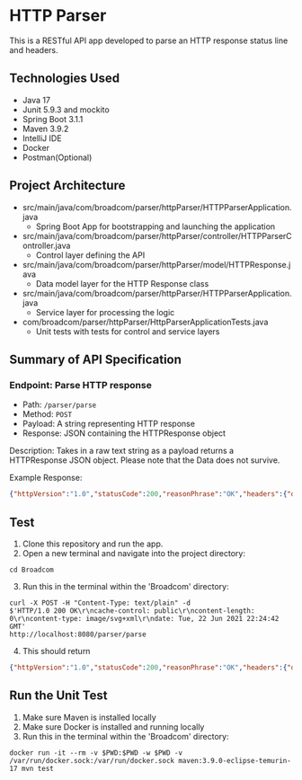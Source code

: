 # HTTP Parser
This is a RESTful API app developed to parse an HTTP response status line and headers.

## Technologies Used
* Java 17
* Junit 5.9.3 and mockito
* Spring Boot 3.1.1
* Maven 3.9.2
* IntelliJ IDE
* Docker
* Postman(Optional)

## Project Architecture
* src/main/java/com/broadcom/parser/httpParser/HTTPParserApplication.java
  - Spring Boot App for bootstrapping and launching the application
* src/main/java/com/broadcom/parser/httpParser/controller/HTTPParserController.java
  - Control layer defining the API
* src/main/java/com/broadcom/parser/httpParser/model/HTTPResponse.java
  - Data model layer for the HTTP Response class
* src/main/java/com/broadcom/parser/httpParser/HTTPParserApplication.java
  - Service layer for processing the logic
* com/broadcom/parser/httpParser/HttpParserApplicationTests.java
  - Unit tests with tests for control and service layers

## Summary of API Specification
### Endpoint: Parse HTTP response
* Path: `/parser/parse`
* Method: `POST`
* Payload: A string representing HTTP response
* Response: JSON containing the HTTPResponse object

Description:
Takes in a raw text string as a payload returns a HTTPResponse JSON object. Please note that the Data does not survive.

Example Response:
```json
{"httpVersion":"1.0","statusCode":200,"reasonPhrase":"OK","headers":{"date":"Tue, 22 Jun 2021 22:24:42 GMT","content-length":"0","content-type":"image/svg+xml","cache-control":"public"},"validHeaders":4,"invalidHeaders":0}
```

## Test
1. Clone this repository and run the app.
2. Open a new terminal and navigate into the project directory:
```
cd Broadcom
```
3. Run this in the terminal within the 'Broadcom' directory:
```
curl -X POST -H "Content-Type: text/plain" -d 
$'HTTP/1.0 200 OK\r\ncache-control: public\r\ncontent-length: 0\r\ncontent-type: image/svg+xml\r\ndate: Tue, 22 Jun 2021 22:24:42 GMT'
http://localhost:8080/parser/parse
```
4. This should return
```json
{"httpVersion":"1.0","statusCode":200,"reasonPhrase":"OK","headers":{"date":"Tue, 22 Jun 2021 22:24:42 GMT","content-length":"0","content-type":"image/svg+xml","cache-control":"public"},"validHeaders":4,"invalidHeaders":0}
```

## Run the Unit Test

1. Make sure Maven is installed locally
2. Make sure Docker is installed and running locally
3. Run this in the terminal within the 'Broadcom' directory:
```
docker run -it --rm -v $PWD:$PWD -w $PWD -v /var/run/docker.sock:/var/run/docker.sock maven:3.9.0-eclipse-temurin-17 mvn test
```